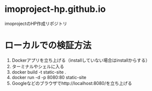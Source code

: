 # imoproject-hp.github.io
imoprojectのHP作成リポジトリ

# ローカルでの検証方法
1. Dockerアプリを立ち上げる（installしていない場合はinstallからする）
2. ターミナルやシェルに入る
3. docker build -t static-site .
4. docker run -d -p 8080:80 static-site
5. Googleなどのブラウザでhttp://localhost:8080/を立ち上げる